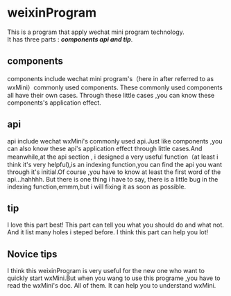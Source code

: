 # weixinProgram

This is a program that apply wechat mini program technology.    
It has three parts : ***components api and tip***. 

## components   
components include wechat mini program's（here in after referred to as wxMini）commonly used components. These commonly used components all
have their own cases. Through these little cases ,you can know these components's application effect.

## api  
api include wechat wxMini's commonly used api.Just like components ,you can also know these api's application effect through little cases.And
meanwhile,at the api section , i designed a very useful function（at least i think it's very helpful),is an indexing function,you can find the
api you want through it's initial.Of course ,you have to know at least the first word of the api...hahhhh. But there is one thing i have to say,
there is a little bug in the indexing function,emmm,but i will fixing it as soon as possible.

## tip
I love this part best! This part can tell you what you should do and what not. And it list many holes i steped before. I think this part can help you lot!

## Novice tips   
I think this weixinProgram is very useful for the new one who want to quickly start wxMini.But when you wang to use this programe ,you have to read
the wxMini's doc. All of them. It can help you to understand wxMini.


 
